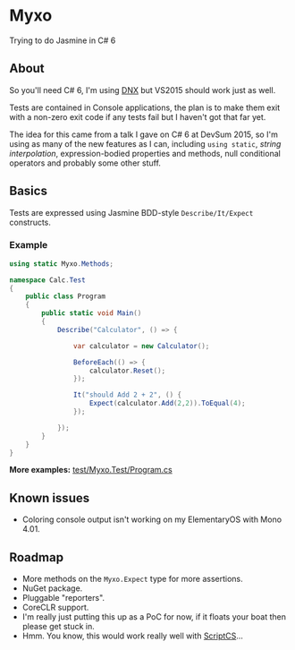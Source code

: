 # Myxo

Trying to do Jasmine in C# 6

## About

So you'll need C# 6, I'm using [DNX](https://github.com/aspnet/home) but VS2015 should work just as well.

Tests are contained in Console applications, the plan is to make them exit with a non-zero exit code if any tests fail but I haven't got that far yet.

The idea for this came from a talk I gave on C# 6 at DevSum 2015, so I'm using as many of the new features as I can, including `using static`, *string interpolation*, expression-bodied properties and methods, null conditional operators and probably some other stuff.

## Basics

Tests are expressed using Jasmine BDD-style `Describe/It/Expect` constructs.

### Example

```csharp
using static Myxo.Methods;

namespace Calc.Test
{
	public class Program
	{
		public static void Main()
		{
			Describe("Calculator", () => {

				var calculator = new Calculator();

				BeforeEach(() => {
					calculator.Reset();
				});

				It("should Add 2 + 2", () {
					Expect(calculator.Add(2,2)).ToEqual(4);
				});

			});
		}
	}
}
```

**More examples:** [test/Myxo.Test/Program.cs](https://github.com/markrendle/Myxo/blob/master/test/Myxo.Test/Program.cs)

## Known issues

* Coloring console output isn't working on my ElementaryOS with Mono 4.01.

## Roadmap

* More methods on the `Myxo.Expect` type for more assertions.
* NuGet package.
* Pluggable "reporters".
* CoreCLR support.
* I'm really just putting this up as a PoC for now, if it floats your boat then please get stuck in.
* Hmm. You know, this would work really well with [ScriptCS](http://scriptcs.net)...
